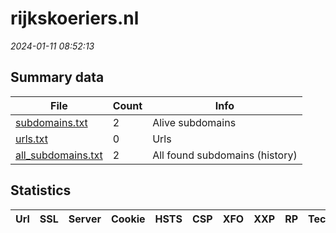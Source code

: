 # rijkskoeriers.nl
*2024-01-11 08:52:13*
## Summary data


| File       | Count | Info |
|------------|-------|------|
|[subdomains.txt](/data/rijkskoeriers.nl/subdomains.txt)|2|Alive subdomains|
|[urls.txt](/data/rijkskoeriers.nl/urls.txt)|0|Urls|
|[all_subdomains.txt](/data/rijkskoeriers.nl/all_subdomains.txt)|2|All found subdomains (history)|


## Statistics


| Url | SSL | Server | Cookie | HSTS | CSP | XFO | XXP | RP | Tech |Title |
|------------|-------|------|------|------|------|------|------|------|------|------|